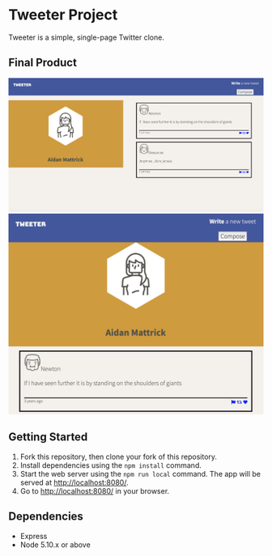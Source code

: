# Tweeter Project

Tweeter is a simple, single-page Twitter clone.

## Final Product

!["Screenshot of home page on desktop"](https://github.com/aidanmattrick/tweeter/blob/master/doc/:desktop-home.png)
!["Screenshot of home page on mobile"](https://github.com/aidanmattrick/tweeter/blob/master/doc/:mobile-home.png)

## Getting Started

1. Fork this repository, then clone your fork of this repository.
2. Install dependencies using the `npm install` command.
3. Start the web server using the `npm run local` command. The app will be served at <http://localhost:8080/>.
4. Go to <http://localhost:8080/> in your browser.

## Dependencies

- Express
- Node 5.10.x or above
